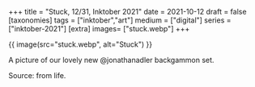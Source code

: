 +++
title = "Stuck, 12/31, Inktober 2021"
date = 2021-10-12
draft =  false
[taxonomies]
tags = ["inktober","art"]
medium = ["digital"]
series = ["inktober-2021"]
[extra]
images= ["stuck.webp"]
+++

{{ image(src="stuck.webp", alt="Stuck") }}

A picture of our lovely new @jonathanadler backgammon set.

Source: from life.
